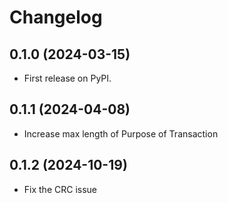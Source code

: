 # Changelog

## 0.1.0 (2024-03-15)

* First release on PyPI.


## 0.1.1 (2024-04-08)

* Increase max length of Purpose of Transaction


## 0.1.2 (2024-10-19)

* Fix the CRC issue
